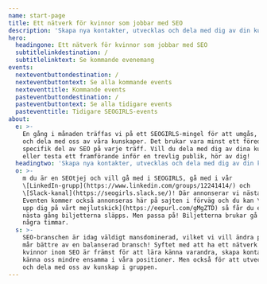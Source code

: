 ```yaml
---
name: start-page
title: Ett nätverk för kvinnor som jobbar med SEO
description: 'Skapa nya kontakter, utvecklas och dela med dig av din kunskap.'
hero:
  headingone: Ett nätverk för kvinnor som jobbar med SEO
  subtitlelinkdestination: /
  subtitlelinktext: Se kommande evenemang
events:
  nexteventbuttondestination: /
  nexteventbuttontext: Se alla kommande events
  nexteventtitle: Kommande events
  pasteventbuttondestination: /
  pasteventbuttontext: Se alla tidigare events
  pasteventtitle: Tidigare SEOGIRLS-events
about:
  e: >-
    En gång i månaden träffas vi på ett SEOGIRLS-mingel för att umgås, nätverka
    och dela med oss av våra kunskaper. Det brukar vara minst ett föredrag om en
    specifik del av SEO på varje träff. Vill du dela med dig av dina kunskaper
    eller testa ett framförande inför en trevlig publik, hör av dig!
  headingtwo: 'Skapa nya kontakter, utvecklas och dela med dig av din kunskap'
  o: >-
    m du är en SEOtjej och vill gå med i SEOGIRLS, gå med i vår 
    \[LinkedIn-grupp](https://www.linkedin.com/groups/12241414/) och
    \[Slack-kanal](https://seogirls.slack.se/)! Där annonserar vi nästa event.
    Eventen kommer också annonseras här på sajten i förväg och du kan \[signa
    upp dig på vårt mejlutskick](https://eepurl.com/gMgZTD) så får du ett mejl
    nästa gång biljetterna släpps. Men passa på! Biljetterna brukar gå på bara
    några timmar.
  s: >-
    SEO-branschen är idag väldigt mansdominerad, vilket vi vill ändra på. Alla
    mår bättre av en balanserad bransch! Syftet med att ha ett nätverk för bara
    kvinnor inom SEO är främst för att lära känna varandra, skapa kontakter och
    känna oss mindre ensamma i våra positioner. Men också för att utveckla oss
    och dela med oss av kunskap i gruppen.
---
```


